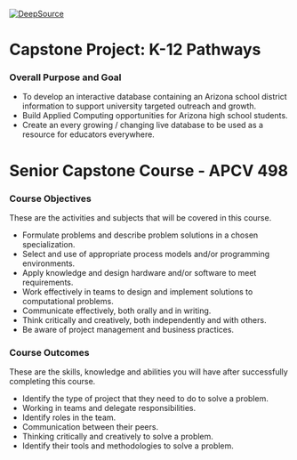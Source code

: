 
[![DeepSource](https://deepsource.io/gh/songhachheo/apcv498-capstone-project.svg/?label=resolved+issues&show_trend=true&token=CRQjeMpJl8vB0dpiZPg5cfSl)](https://deepsource.io/gh/songhachheo/apcv498-capstone-project/?ref=repository-badge)

# Capstone Project: K-12 Pathways

### Overall Purpose and Goal

- To develop an interactive database containing an Arizona school district information to support university targeted outreach and growth.
- Build Applied Computing opportunities for Arizona high school students.
- Create an every growing / changing live database to be used as a resource for educators everywhere.

# Senior Capstone Course - APCV 498

### Course Objectives

These are the activities and subjects that will be covered in this course.

- Formulate problems and describe problem solutions in a chosen specialization.
- Select and use of appropriate process models and/or programming environments.
- Apply knowledge and design hardware and/or software to meet requirements.
- Work effectively in teams to design and implement solutions to computational problems.
- Communicate effectively, both orally and in writing.
- Think critically and creatively, both independently and with others.
- Be aware of project management and business practices.

### Course Outcomes

These are the skills, knowledge and abilities you will have after successfully completing this course.

- Identify the type of project that they need to do to solve a problem.
- Working in teams and delegate responsibilities.
- Identify roles in the team.
- Communication between their peers.
- Thinking critically and creatively to solve a problem.
- Identify their tools and methodologies to solve a problem.
